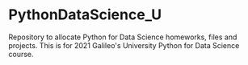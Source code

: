 # PythonDataScience_U
Repository to allocate Python for Data Science homeworks, files and projects. This is for 2021 Galileo's University Python for Data Science course.
